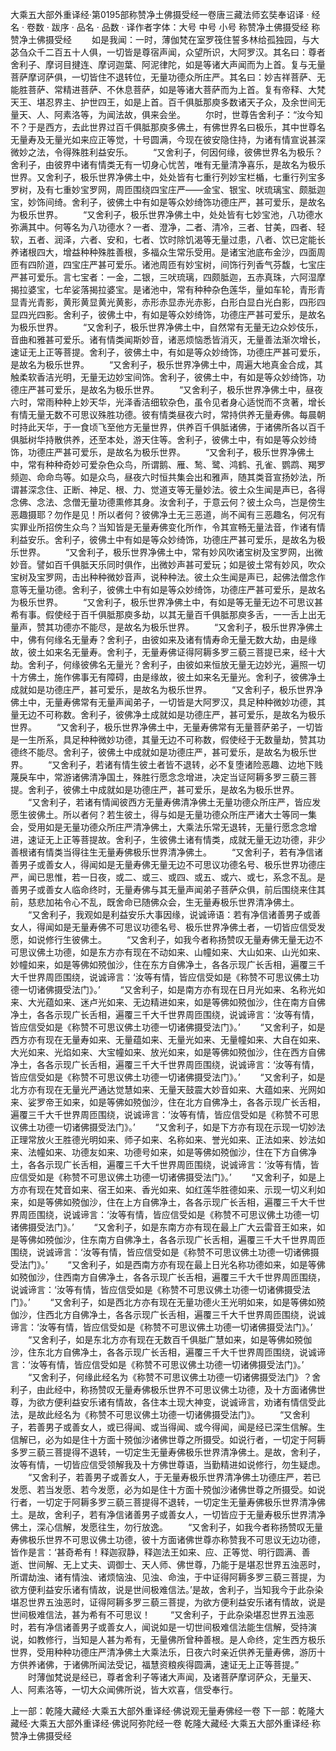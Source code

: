 大乘五大部外重译经·第0195部称赞净土佛摄受经一卷唐三藏法师玄奘奉诏译
· 经名 · 卷数 · 跋序
· 品名 · 品数 · 译作者字体：大号 中号 小号
称赞净土佛摄受经
称赞净土佛摄受经
　　如是我闻：一时，薄伽梵在室罗筏住誓多林给孤独园，与大苾刍众千二百五十人俱，一切皆是尊宿声闻，众望所识，大阿罗汉。其名曰：尊者舍利子、摩诃目揵连、摩诃迦葉、阿泥律陀，如是等诸大声闻而为上首。复与无量菩萨摩诃萨俱，一切皆住不退转位，无量功德众所庄严。其名曰：妙吉祥菩萨、无能胜菩萨、常精进菩萨、不休息菩萨，如是等诸大菩萨而为上首。复有帝释、大梵天王、堪忍界主、护世四王，如是上首。百千俱胝那庾多数诸天子众，及余世间无量天、人、阿素洛等，为闻法故，俱来会坐。
　　尔时，世尊告舍利子：“汝今知不？于是西方，去此世界过百千俱胝那庾多佛土，有佛世界名曰极乐，其中世尊名无量寿及无量光如来应正等觉，十号圆满，今现在彼安隐住持，为诸有情宣说甚深微妙之法，令得殊胜利益安乐。
　　“又舍利子，何因何缘，彼佛世界名为极乐？舍利子，由彼界中诸有情类无有一切身心忧苦，唯有无量清净喜乐，是故名为极乐世界。又舍利子，极乐世界净佛土中，处处皆有七重行列妙宝栏楯，七重行列宝多罗树，及有七重妙宝罗网，周匝围绕四宝庄严——金宝、银宝、吠琉璃宝、颇胝迦宝，妙饰间绮。舍利子，彼佛土中有如是等众妙绮饰功德庄严，甚可爱乐，是故名为极乐世界。
　　“又舍利子，极乐世界净佛土中，处处皆有七妙宝池，八功德水弥满其中。何等名为八功德水？一者、澄净，二者、清冷，三者、甘美，四者、轻软，五者、润泽，六者、安和，七者、饮时除饥渴等无量过患，八者、饮已定能长养诸根四大，增益种种殊胜善根，多福众生常乐受用。是诸宝池底布金沙，四面周匝有四阶道，四宝庄严甚可爱乐。诸池周匝有妙宝树，间饰行列香气芬馥，七宝庄严甚可爱乐。言七宝者：一金，二银，三吠琉璃，四颇胝迦，五赤真珠，六阿湿摩揭拉婆宝，七牟娑落揭拉婆宝。是诸池中，常有种种杂色莲华，量如车轮，青形青显青光青影，黄形黄显黄光黄影，赤形赤显赤光赤影，白形白显白光白影，四形四显四光四影。舍利子，彼佛土中，有如是等众妙绮饰，功德庄严甚可爱乐，是故名为极乐世界。
　　“又舍利子，极乐世界净佛土中，自然常有无量无边众妙伎乐，音曲和雅甚可爱乐。诸有情类闻斯妙音，诸恶烦恼悉皆消灭，无量善法渐次增长，速证无上正等菩提。舍利子，彼佛土中，有如是等众妙绮饰，功德庄严甚可爱乐，是故名为极乐世界。
　　“又舍利子，极乐世界净佛土中，周遍大地真金合成，其触柔软香洁光明，无量无边妙宝间饰。舍利子，彼佛土中，有如是等众妙绮饰，功德庄严甚可爱乐，是故名为极乐世界。
　　“又舍利子，极乐世界净佛土中，昼夜六时，常雨种种上妙天华，光泽香洁细软杂色，虽令见者身心适悦而不贪著，增长有情无量无数不可思议殊胜功德。彼有情类昼夜六时，常持供养无量寿佛。每晨朝时持此天华，于一食顷飞至他方无量世界，供养百千俱胝诸佛，于诸佛所各以百千俱胝树华持散供养，还至本处，游天住等。舍利子，彼佛土中，有如是等众妙绮饰，功德庄严甚可爱乐，是故名为极乐世界。
　　“又舍利子，极乐世界净佛土中，常有种种奇妙可爱杂色众鸟，所谓鹅、雁、鹙、鹭、鸿鹤、孔雀、鹦鹉、羯罗频迦、命命鸟等。如是众鸟，昼夜六时恒共集会出和雅声，随其类音宣扬妙法，所谓甚深念住、正断、神足、根、力、觉道支等无量妙法。彼土众生闻是声已，各得念佛、念法、念僧无量功德熏修其身。汝舍利子，于意云何？彼土众鸟，岂是傍生恶趣摄耶？勿作是见！所以者何？彼佛净土无三恶道，尚不闻有三恶趣名，何况有实罪业所招傍生众鸟？当知皆是无量寿佛变化所作，令其宣畅无量法音，作诸有情利益安乐。舍利子，彼佛土中有如是等众妙绮饰，功德庄严甚可爱乐，是故名为极乐世界。
　　“又舍利子，极乐世界净佛土中，常有妙风吹诸宝树及宝罗网，出微妙音。譬如百千俱胝天乐同时俱作，出微妙声甚可爱玩；如是彼土常有妙风，吹众宝树及宝罗网，击出种种微妙音声，说种种法。彼土众生闻是声已，起佛法僧念作意等无量功德。舍利子，彼佛土中有如是等众妙绮饰，功德庄严甚可爱乐，是故名为极乐世界。
　　“又舍利子，极乐世界净佛土中，有如是等无量无边不可思议甚希有事。假使经于百千俱胝那庾多劫，以其无量百千俱胝那庾多舌，一一舌上出无量声，赞其功德亦不能尽，是故名为极乐世界。
　　“又舍利子，极乐世界净佛土中，佛有何缘名无量寿？舍利子，由彼如来及诸有情寿命无量无数大劫，由是缘故，彼土如来名无量寿。舍利子，无量寿佛证得阿耨多罗三藐三菩提已来，经十大劫。舍利子，何缘彼佛名无量光？舍利子，由彼如来恒放无量无边妙光，遍照一切十方佛土，施作佛事无有障碍，由是缘故，彼土如来名无量光。舍利子，彼佛净土成就如是功德庄严，甚可爱乐，是故名为极乐世界。
　　“又舍利子，极乐世界净佛土中，无量寿佛常有无量声闻弟子，一切皆是大阿罗汉，具足种种微妙功德，其量无边不可称数。舍利子，彼佛净土成就如是功德庄严，甚可爱乐，是故名为极乐世界。
　　“又舍利子，极乐世界净佛土中，无量寿佛常有无量菩萨弟子，一切皆是一生所系，具足种种微妙功德，其量无边不可称数，假使经于无数量劫，赞其功德终不能尽。舍利子，彼佛土中成就如是功德庄严，甚可爱乐，是故名为极乐世界。
　　“又舍利子，若诸有情生彼土者皆不退转，必不复堕诸险恶趣、边地下贱蔑戾车中，常游诸佛清净国土，殊胜行愿念念增进，决定当证阿耨多罗三藐三菩提。舍利子，彼佛土中成就如是功德庄严，甚可爱乐，是故名为极乐世界。
　　“又舍利子，若诸有情闻彼西方无量寿佛清净佛土无量功德众所庄严，皆应发愿生彼佛土。所以者何？若生彼土，得与如是无量功德众所庄严诸大士等同一集会，受用如是无量功德众所庄严清净佛土，大乘法乐常无退转，无量行愿念念增进，速证无上正等菩提故。舍利子，生彼佛土诸有情类，成就无量无边功德，非少善根诸有情类当得往生无量寿佛极乐世界清净佛土。
　　“又舍利子，若有净信诸善男子或善女人，得闻如是无量寿佛无量无边不可思议功德名号、极乐世界功德庄严，闻已思惟，若一日夜，或二、或三、或四、或五、或六、或七，系念不乱。是善男子或善女人临命终时，无量寿佛与其无量声闻弟子菩萨众俱，前后围绕来住其前，慈悲加祐令心不乱，既舍命已随佛众会，生无量寿极乐世界清净佛土。
　　“又舍利子，我观如是利益安乐大事因缘，说诚谛语：若有净信诸善男子或善女人，得闻如是无量寿佛不可思议功德名号、极乐世界净佛土者，一切皆应信受发愿，如说修行生彼佛土。
　　“又舍利子，如我今者称扬赞叹无量寿佛无量无边不可思议佛土功德，如是东方亦有现在不动如来、山幢如来、大山如来、山光如来、妙幢如来，如是等佛如殑伽沙，住在东方自佛净土，各各示现广长舌相，遍覆三千大千世界周匝围绕，说诚谛言：‘汝等有情，皆应信受如是《称赞不可思议佛土功德一切诸佛摄受法门》。’
　　“又舍利子，如是南方亦有现在日月光如来、名称光如来、大光蕴如来、迷卢光如来、无边精进如来，如是等佛如殑伽沙，住在南方自佛净土，各各示现广长舌相，遍覆三千大千世界周匝围绕，说诚谛言：‘汝等有情，皆应信受如是《称赞不可思议佛土功德一切诸佛摄受法门》。’
　　“又舍利子，如是西方亦有现在无量寿如来、无量蕴如来、无量光如来、无量幢如来、大自在如来、大光如来、光焰如来、大宝幢如来、放光如来，如是等佛如殑伽沙，住在西方自佛净土，各各示现广长舌相，遍覆三千大千世界周匝围绕，说诚谛言：‘汝等有情，皆应信受如是《称赞不可思议佛土功德一切诸佛摄受法门》。’
　　“又舍利子，如是北方亦有现在无量光严通达觉慧如来、无量天鼓震大妙音如来、大蕴如来、光网如来、娑罗帝王如来，如是等佛如殑伽沙，住在北方自佛净土，各各示现广长舌相，遍覆三千大千世界周匝围绕，说诚谛言：‘汝等有情，皆应信受如是《称赞不可思议佛土功德一切诸佛摄受法门》。’
　　“又舍利子，如是下方亦有现在示现一切妙法正理常放火王胜德光明如来、师子如来、名称如来、誉光如来、正法如来、妙法如来、法幢如来、功德友如来、功德号如来，如是等佛如殑伽沙，住在下方自佛净土，各各示现广长舌相，遍覆三千大千世界周匝围绕，说诚谛言：‘汝等有情，皆应信受如是《称赞不可思议佛土功德一切诸佛摄受法门》。’
　　“又舍利子，如是上方亦有现在梵音如来、宿王如来、香光如来、如红莲华胜德如来、示现一切义利如来，如是等佛如殑伽沙，住在上方自佛净土，各各示现广长舌相，遍覆三千大千世界周匝围绕，说诚谛言：‘汝等有情，皆应信受如是《称赞不可思议佛土功德一切诸佛摄受法门》。’
　　“又舍利子，如是东南方亦有现在最上广大云雷音王如来，如是等佛如殑伽沙，住东南方自佛净土，各各示现广长舌相，遍覆三千大千世界周匝围绕，说诚谛言：‘汝等有情，皆应信受如是《称赞不可思议佛土功德一切诸佛摄受法门》。’
　　“又舍利子，如是西南方亦有现在最上日光名称功德如来，如是等佛如殑伽沙，住西南方自佛净土，各各示现广长舌相，遍覆三千大千世界周匝围绕，说诚谛言：‘汝等有情，皆应信受如是《称赞不可思议佛土功德一切诸佛摄受法门》。’
　　“又舍利子，如是西北方亦有现在无量功德火王光明如来，如是等佛如殑伽沙，住西北方自佛净土，各各示现广长舌相，遍覆三千大千世界周匝围绕，说诚谛言：‘汝等有情，皆应信受如是《称赞不可思议佛土功德一切诸佛摄受法门》。’
　　“又舍利子，如是东北方亦有现在无数百千俱胝广慧如来，如是等佛如殑伽沙，住东北方自佛净土，各各示现广长舌相，遍覆三千大千世界周匝围绕，说诚谛言：‘汝等有情，皆应信受如是《称赞不可思议佛土功德一切诸佛摄受法门》。’
　　“又舍利子，何缘此经名为《称赞不可思议佛土功德一切诸佛摄受法门》？舍利子，由此经中，称扬赞叹无量寿佛极乐世界不可思议佛土功德，及十方面诸佛世尊，为欲方便利益安乐诸有情故，各住本土现大神变，说诚谛言，劝诸有情信受此法，是故此经名为《称赞不可思议佛土功德一切诸佛摄受法门》。
　　“又舍利子，若善男子或善女人，或已得闻、或当得闻、或今得闻，闻是经已深生信解。生信解已，必为如是住十方面十殑伽沙诸佛世尊之所摄受。如说行者，一切定于阿耨多罗三藐三菩提得不退转，一切定生无量寿佛极乐世界清净佛土。是故，舍利子，汝等有情，一切皆应信受领解我及十方佛世尊语，当勤精进如说修行，勿生疑虑。
　　“又舍利子，若善男子或善女人，于无量寿极乐世界清净佛土功德庄严，若已发愿、若当发愿、若今发愿，必为如是住十方面十殑伽沙诸佛世尊之所摄受。如说行者，一切定于阿耨多罗三藐三菩提得不退转，一切定生无量寿佛极乐世界清净佛土。是故，舍利子，若有净信诸善男子或善女人，一切皆应于无量寿极乐世界清净佛土，深心信解，发愿往生，勿行放逸。
　　“又舍利子，如我今者称扬赞叹无量寿佛极乐世界不可思议佛土功德，彼十方面诸佛世尊亦称赞我不可思议无边功德，皆作是言：‘甚奇希有！释迦寂静，释迦法王如来、应、正等觉、明行圆满、善逝、世间解、无上丈夫、调御士、天人师、佛世尊，乃能于是堪忍世界五浊恶时，所谓劫浊、诸有情浊、诸烦恼浊、见浊、命浊，于中证得阿耨多罗三藐三菩提，为欲方便利益安乐诸有情故，说是世间极难信法。’是故，舍利子，当知我今于此杂染堪忍世界五浊恶时，证得阿耨多罗三藐三菩提，为欲方便利益安乐诸有情故，说是世间极难信法，甚为希有不可思议！
　　“又舍利子，于此杂染堪忍世界五浊恶时，若有净信诸善男子或善女人，闻说如是一切世间极难信法能生信解，受持演说，如教修行，当知是人甚为希有，无量佛所曾种善根。是人命终，定生西方极乐世界，受用种种功德庄严清净佛土大乘法乐，日夜六时亲近供养无量寿佛，游历十方供养诸佛，于诸佛所闻法受记，福慧资粮疾得圆满，速证无上正等菩提。”
　　时薄伽梵说是经已，尊者舍利子等诸大声闻，及诸菩萨摩诃萨众，无量天、人、阿素洛等，一切大众闻佛所说，皆大欢喜，信受奉行。

上一部：乾隆大藏经·大乘五大部外重译经·佛说观无量寿佛经一卷
下一部：乾隆大藏经·大乘五大部外重译经·佛说阿弥陀经一卷
乾隆大藏经·大乘五大部外重译经·称赞净土佛摄受经